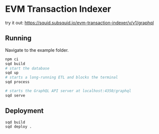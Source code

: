 # EVM Transaction Indexer

try it out: https://squid.subsquid.io/evm-transaction-indexer/v/v1/graphql

## Running 

Navigate to the example folder.

```bash
npm ci
sqd build
# start the database
sqd up
# starts a long-running ETL and blocks the terminal
sqd process

# starts the GraphQL API server at localhost:4350/graphql
sqd serve
```

## Deployment


```bash
sqd build
sqd deploy .
```
